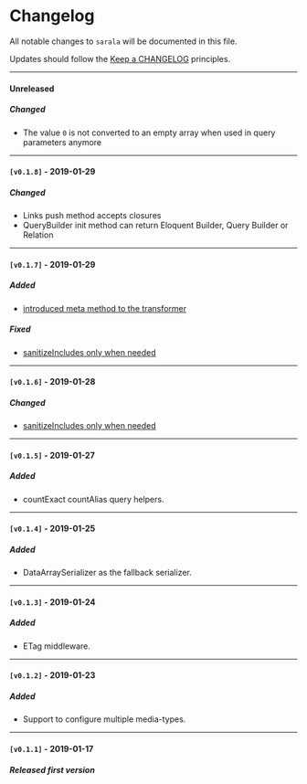 # Changelog

All notable changes to `sarala` will be documented in this file.

Updates should follow the [Keep a CHANGELOG](http://keepachangelog.com/) principles.

---

#### Unreleased

##### Changed
- The value `0` is not converted to an empty array when used in query parameters anymore

---

#### `[v0.1.8]` - 2019-01-29

##### Changed 
- Links push method accepts closures
- QueryBuilder init method can return Eloquent Builder, Query Builder or Relation

---

#### `[v0.1.7]` - 2019-01-29

##### Added
- [introduced meta method to the transformer](https://sarala-io.github.io/sarala-laravel-docs/guide/transformer.html#meta-data)

##### Fixed 
-  [sanitizeIncludes only when needed](https://github.com/sarala-io/sarala-laravel/commit/82f2f86b0c90b5a590633253841beba787fa2b33)

---

#### `[v0.1.6]` - 2019-01-28

##### Changed 
-  [sanitizeIncludes only when needed](https://github.com/sarala-io/sarala-laravel/commit/82f2f86b0c90b5a590633253841beba787fa2b33)

---

#### `[v0.1.5]` - 2019-01-27

##### Added 
-  countExact countAlias query helpers.

---

#### `[v0.1.4]` - 2019-01-25

##### Added 
-  DataArraySerializer as the fallback serializer.

---

#### `[v0.1.3]` - 2019-01-24

##### Added 
-  ETag middleware.

---

#### `[v0.1.2]` - 2019-01-23

##### Added 
- Support to configure multiple media-types.

---

#### `[v0.1.1]` - 2019-01-17

##### Released first version
